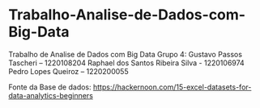 # Trabalho-Analise-de-Dados-com-Big-Data
Trabalho de Analise de Dados com Big Data
Grupo 4:
Gustavo Passos Tascheri – 1220108204
Raphael dos Santos Ribeira Silva - 1220106974
Pedro Lopes Queiroz – 1220200055 



Fonte da Base de dados: https://hackernoon.com/15-excel-datasets-for-data-analytics-beginners
